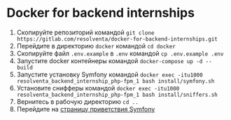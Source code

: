 # Docker for backend internships

1. Скопируйте репозиторий командой `git clone https://gitlab.com/resolventa/docker-for-backend-internships.git`
2. Перейдите в директорию `docker` командой `cd docker`
3. Скопируйте файл `.env.example` в `.env` командой `cp .env.example .env`
4. Запустите docker контейнеры командой `docker-compose up -d --build`
5. Запустите установку Symfony командой `docker exec -itu1000 resolventa_backend_internship_php-fpm_1 bash install/symfony.sh`
6. Установите снифферы командой `docker exec -itu1000 resolventa_backend_internship_php-fpm_1 bash install/sniffers.sh`
7. Вернитесь в рабочую директорию `cd ..`
8. Перейдите на [страницу приветствия Symfony](http://localhost/)
